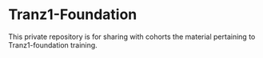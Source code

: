 # Tranz1-Foundation
This private repository is for sharing with cohorts the material pertaining to Tranz1-foundation training.
